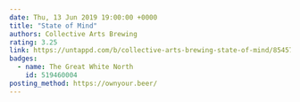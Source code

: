 ```yaml
---
date: Thu, 13 Jun 2019 19:00:00 +0000
title: "State of Mind"
authors: Collective Arts Brewing
rating: 3.25
link: https://untappd.com/b/collective-arts-brewing-state-of-mind/854575
badges:
  - name: The Great White North
    id: 519460004
posting_method: https://ownyour.beer/
---
```

